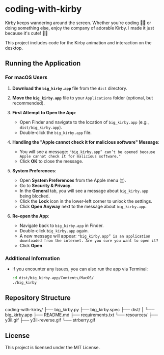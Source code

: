 # coding-with-kirby

Kirby keeps wandering around the screen. Whether you're coding 👨‍💻 or doing something else, enjoy the company of adorable Kirby. I made it just because it's cute! 🥰🌟

This project includes code for the Kirby animation and interaction on the desktop.

## Running the Application

### For macOS Users

1. **Download the `big_kirby.app`** file from the `dist` directory.

2. **Move the `big_kirby.app`** file to your `Applications` folder (optional, but recommended).

3. **First Attempt to Open the App**:
    - Open Finder and navigate to the location of `big_kirby.app` (e.g., `dist/big_kirby.app`).
    - Double-click the `big_kirby.app` file.

4. **Handling the "Apple cannot check it for malicious software" Message**:
    - You will see a message: `"big_kirby.app” can’t be opened because Apple cannot check it for malicious software."`
    - Click **OK** to close the message.

5. **System Preferences**:
    - Open **System Preferences** from the Apple menu (``).
    - Go to **Security & Privacy**.
    - In the **General** tab, you will see a message about `big_kirby.app` being blocked.
    - Click the **Lock** icon in the lower-left corner to unlock the settings.
    - Click **Open Anyway** next to the message about `big_kirby.app`.

6. **Re-open the App**:
    - Navigate back to `big_kirby.app` in Finder.
    - Double-click `big_kirby.app` again.
    - A new message will appear: `"big_kirby.app” is an application downloaded from the internet. Are you sure you want to open it?`
    - Click **Open**.

### Additional Information

- If you encounter any issues, you can also run the app via Terminal:
    ```bash
    cd dist/big_kirby.app/Contents/MacOS/
    ./big_kirby
    ```

## Repository Structure

coding-with-kirby/
├── big_kirby.py
├── big_kirby.spec
├── dist/
│ └── big_kirby.app
├── README.md
├── requirements.txt
└── resources/
├── y3il.gif
├── y3il-reverse.gif
└── strberry.gif


## License

This project is licensed under the MIT License.
